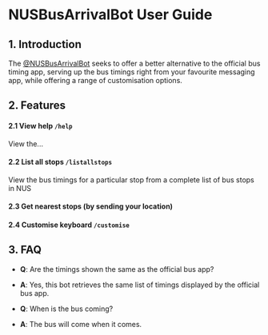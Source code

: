 # NUSBusArrivalBot User Guide

## 1. Introduction

The [@NUSBusArrivalBot](https://telegram.me/NUSBusArrivalBot) seeks to offer a better alternative to the official bus timing app, serving up the bus timings right from your favourite messaging app, while offering a range of customisation options.

## 2. Features

#### 2.1 View help `/help`
View the...

#### 2.2 List all stops `/listallstops`
View the bus timings for a particular stop from a complete list of bus stops in NUS

#### 2.3 Get nearest stops (by sending your location)

#### 2.4 Customise keyboard `/customise`

## 3. FAQ

* **Q**: Are the timings shown the same as the official bus app?
* **A**: Yes, this bot retrieves the same list of timings displayed by the official bus app.

* **Q**: When is the bus coming?
* **A**: The bus will come when it comes.